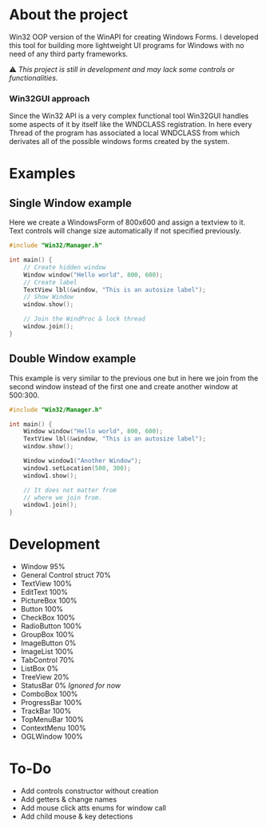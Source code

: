 # About the project
Win32 OOP version of the WinAPI for creating Windows Forms. 
I developed this tool for building more lightweight UI programs for Windows with no need of any third party frameworks.

⚠ *This project is still in development and may lack some controls or functionalities.*

### Win32GUI approach
Since the Win32 API is a very complex functional tool Win32GUI handles some aspects of it by itself like the WNDCLASS registration.
In here every Thread of the program has associated a local WNDCLASS from which derivates all of the possible windows forms created by the system.

# Examples
## Single Window example
Here we create a WindowsForm of 800x600 and assign a textview to it.
Text controls will change size automatically if not specified previously.
```c++
#include "Win32/Manager.h"

int main() {
    // Create hidden window
    Window window("Hello world", 800, 600);
    // Create label
    TextView lbl(&window, "This is an autosize label"); 
    // Show Window
    window.show(); 

    // Join the WindProc & lock thread
    window.join();
}
```

## Double Window example
This example is very similar to the previous one but in here we join from the second window instead of the first one and create another window at 500:300.
```c++
#include "Win32/Manager.h"

int main() {
    Window window("Hello world", 800, 600);
    TextView lbl(&window, "This is an autosize label");
    window.show();

    Window window1("Another Window");
    window1.setLocation(500, 300);
    window1.show();

    // It does not matter from
    // where we join from.
    window1.join();
}
```

# Development
- Window 95%
- General Control struct 70%
- TextView 100%
- EditText 100%
- PictureBox 100%
- Button 100%
- CheckBox 100%
- RadioButton 100%
- GroupBox 100%
- ImageButton 0%
- ImageList 100%
- TabControl 70%
- ListBox 0%
- TreeView 20%
- StatusBar 0% *Ignored for now*
- ComboBox 100%
- ProgressBar 100%
- TrackBar 100%
- TopMenuBar 100%
- ContextMenu 100%
- OGLWindow 100%

# To-Do
- Add controls constructor without creation
- Add getters & change names
- Add mouse click atts enums for window call
- Add child mouse & key detections